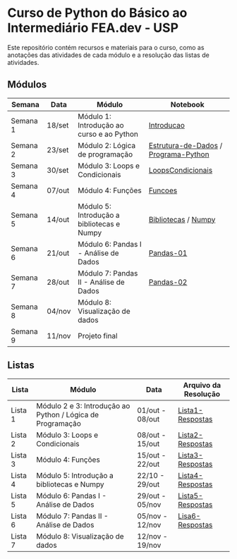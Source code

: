 # Curso de Python do Básico ao Intermediário FEA.dev - USP

Este repositório contém recursos e materiais para o curso, como as anotações das atividades de cada módulo e a resolução das listas de atividades.
## Módulos
|Semana|Data|Módulo|Notebook|
|---|---|---|---|
|Semana 1|18/set|Módulo 1: Introdução ao curso e ao Python|[Introducao](https://github.com/LuisOTSG/curso-feadev-python/blob/main/Semana%201/Aula-2.ipynb)|
|Semana 2|23/set|Módulo 2: Lógica de programação|[Estrutura-de-Dados](https://github.com/LuisOTSG/curso-feadev-python/blob/main/Semana%202/Estrutura-de-Dados.ipynb) / [Programa-Python](https://github.com/LuisOTSG/curso-feadev-python/blob/main/Semana%202/Programa-Python.ipynb)|
|Semana 3|30/set|Módulo 3: Loops e Condicionais|[Loops](https://github.com/LuisOTSG/curso-feadev-python/blob/main/Semana%203/Loops.ipynb)[Condicionais](https://github.com/LuisOTSG/curso-feadev-python/blob/main/Semana%203/Condicionais.ipynb)|
|Semana 4|07/out|Módulo 4: Funções|[Funcoes](https://github.com/LuisOTSG/curso-feadev-python/blob/main/Semana%204/Funcoes.ipynb)|
|Semana 5|14/out|Módulo 5: Introdução a bibliotecas e Numpy|[Bibliotecas](https://github.com/LuisOTSG/curso-feadev-python/blob/main/Semana%205/Bibliotecas.ipynb) / [Numpy](https://github.com/LuisOTSG/curso-feadev-python/blob/main/Semana%205/Numpy.ipynb)|
|Semana 6|21/out|Módulo 6: Pandas I - Análise de Dados|[Pandas-01](https://github.com/LuisOTSG/curso-feadev-python/blob/main/Semana%206/Pandas-01.ipynb)|
|Semana 7|28/out|Módulo 7: Pandas II - Análise de Dados|[Pandas-02](https://github.com/LuisOTSG/curso-feadev-python/blob/main/Semana%207/Pandas-02.ipynb)|
|Semana 8|04/nov|Módulo 8: Visualização de dados||
|Semana 9|11/nov|Projeto final||

## Listas
|Lista|Módulo|Data|Arquivo da Resolução|
|---|---|---|---|
|Lista 1|Módulo 2 e 3: Introdução ao Python / Lógica de Programação|01/out - 08/out|[Lista1-Respostas](https://github.com/LuisOTSG/curso-feadev-python/blob/main/Listas/lista1-respostas.ipynb)|
|Lista 2|Módulo 3: Loops e Condicionais|08/out - 15/out|[Lista2-Respostas](https://github.com/LuisOTSG/curso-feadev-python/blob/main/Listas/lista2-respostas.ipynb)|
|Lista 3|Módulo 4: Funções|15/out - 22/out|[Lista3-Respostas](https://github.com/LuisOTSG/curso-feadev-python/blob/main/Listas/lista3-respostas.ipynb)|
|Lista 4|Módulo 5: Introdução a bibliotecas e Numpy|22/10 - 29/out|[Lista4-Respostas](https://github.com/LuisOTSG/curso-feadev-python/blob/main/Listas/lista4-respostas.ipynb)|
|Lista 5|Módulo 6: Pandas I - Análise de Dados|29/out - 05/nov|[Lista5-Respostas](https://github.com/LuisOTSG/curso-feadev-python/blob/main/Listas/lista5-respostas.ipynb)|
|Lista 6|Módulo 7: Pandas II - Análise de Dados|05/nov - 12/nov|[Lisa6-Respostas](https://github.com/LuisOTSG/curso-feadev-python/blob/main/Listas/lista6-respostas.ipynb)|
|Lista 7|Módulo 8: Visualização de dados|12/nov - 19/nov||